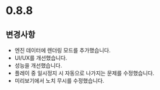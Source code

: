 # 0.8.8

## 변경사항

- 엔진 데이터에 렌더링 모드를 추가했습니다.
- UI/UX를 개선했습니다.
- 성능을 개선했습니다.
- 플레이 중 일시정지 시 자동으로 나가지는 문제를 수정했습니다.
- 미리보기에서 노치 무시를 수정했습니다.
